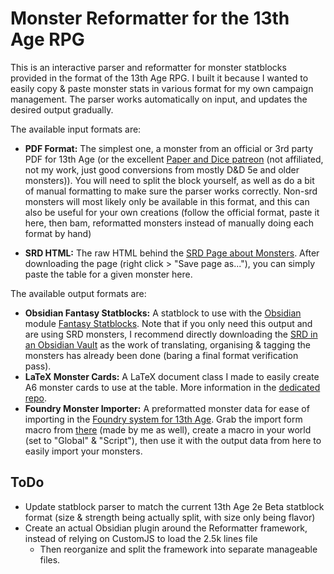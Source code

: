 # Monster Reformatter for the 13th Age RPG

This is an interactive parser and reformatter for monster statblocks provided in the format of the 13th Age RPG. I built it because I wanted to easily copy & paste monster stats in various format for my own campaign management. The parser works automatically on input, and updates the desired output gradually.

The available input formats are:

- **PDF Format:** The simplest one, a monster from an official or 3rd party PDF for 13th Age (or the excellent [Paper and Dice patreon](https://www.patreon.com/paperanddice/posts) (not affiliated, not my work, just good conversions from mostly D&D 5e and older monsters)).
  You will need to split the block yourself, as well as do a bit of manual formatting to make sure the parser works correctly. Non-srd monsters will most likely only be available in this format, and this can also be useful for your own creations (follow the official format, paste it here, then bam, reformatted monsters instead of manually doing each format by hand)

* **SRD HTML:** The raw HTML behind the [SRD Page about Monsters](https://www.13thagesrd.com/monsters/). After downloading the page (right click > "Save page as..."), you can simply paste the table for a given monster here.

The available output formats are:

- **Obsidian Fantasy Statblocks:** A statblock to use with the [Obsidian](https://obsidian.md/) module [Fantasy Statblocks](https://github.com/javalent/fantasy-statblocks). Note that if you only need this output and are using SRD monsters, I recommend directly downloading the [SRD in an Obsidian Vault](https://github.com/Obsidian-TTRPG-Community/13th-Age-SRD-Markdown) as the work of translating, organising & tagging the monsters has already been done (baring a final format verification pass).
- **LaTeX Monster Cards:** A LaTeX document class I made to easily create A6 monster cards to use at the table. More information in the [dedicated repo](https://github.com/freohr/13a-monster-cards).
- **Foundry Monster Importer:** A preformatted monster data for ease of importing in the [Foundry system for 13th Age](https://foundryvtt.com/packages/archmage). Grab the import form macro from [there](https://github.com/freohr/13a-uni-parser/raw/main/foundry-import-macro.js) (made by me as well), create a macro in your world (set to "Global" & "Script"), then use it with the output data from here to easily import your monsters.

## ToDo

- Update statblock parser to match the current 13th Age 2e Beta statblock format (size & strength being actually split, with size only being flavor)
- Create an actual Obsidian plugin around the Reformatter framework, instead of relying on CustomJS to load the 2.5k lines file
  - Then reorganize and split the framework into separate manageable files.
